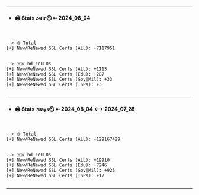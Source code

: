 

---
- #### 🖨️ **Stats** `24Hr`⏲️ ➼ 2024_08_04
```console


--> 🌐 Total
[+] New/ReNewed SSL Certs (ALL): +7117951


--> 🇧🇩 bd_ccTLDs
[+] New/ReNewed SSL Certs (ALL): +1113
[+] New/ReNewed SSL Certs (Edu): +287
[+] New/ReNewed SSL Certs (Gov|Mil): +33
[+] New/ReNewed SSL Certs (ISPs): +3


```

---
- #### 🖨️ **Stats** `7Days`⏲️ ➼ 2024_08_04 <--> 2024_07_28
```console


--> 🌐 Total
[+] New/ReNewed SSL Certs (ALL): +129167429


--> 🇧🇩 bd_ccTLDs
[+] New/ReNewed SSL Certs (ALL): +19910
[+] New/ReNewed SSL Certs (Edu): +7246
[+] New/ReNewed SSL Certs (Gov|Mil): +925
[+] New/ReNewed SSL Certs (ISPs): +17


```

---

